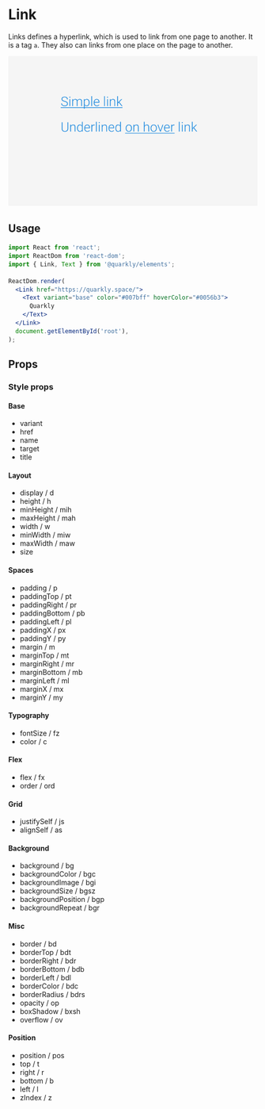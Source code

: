 # Link

Links defines a hyperlink, which is used to link from one page to another. It is a tag `a`. They also can links from one place on the page to another.

<img alt="link" src="src/link.png" width="800px">

## Usage

```jsx
import React from 'react';
import ReactDom from 'react-dom';
import { Link, Text } from '@quarkly/elements';

ReactDom.render(
  <Link href="https://quarkly.space/">
    <Text variant="base" color="#007bff" hoverColor="#0056b3">
      Quarkly
    </Text>
  </Link>
  document.getElementById('root'),
);
```

## Props

### Style props

#### Base

- variant
- href
- name
- target
- title

#### Layout

- display / d
- height / h
- minHeight / mih
- maxHeight / mah
- width / w
- minWidth / miw
- maxWidth / maw
- size

#### Spaces

- padding / p
- paddingTop / pt
- paddingRight / pr
- paddingBottom / pb
- paddingLeft / pl
- paddingX / px
- paddingY / py
- margin / m
- marginTop / mt
- marginRight / mr
- marginBottom / mb
- marginLeft / ml
- marginX / mx
- marginY / my

#### Typography

- fontSize / fz
- color / c

#### Flex

- flex / fx
- order / ord

#### Grid

- justifySelf / js
- alignSelf / as

#### Background

- background / bg
- backgroundColor / bgc
- backgroundImage / bgi
- backgroundSize / bgsz
- backgroundPosition / bgp
- backgroundRepeat / bgr

#### Misc

- border / bd
- borderTop / bdt
- borderRight / bdr
- borderBottom / bdb
- borderLeft / bdl
- borderColor / bdc
- borderRadius / bdrs
- opacity / op
- boxShadow / bxsh
- overflow / ov

#### Position

- position / pos
- top / t
- right / r
- bottom / b
- left / l
- zIndex / z
